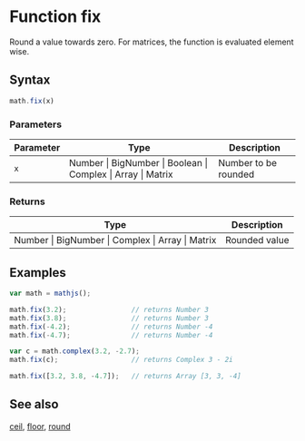 # Function fix

Round a value towards zero. For matrices, the function is evaluated element wise.


## Syntax

```js
math.fix(x)
```

### Parameters

Parameter | Type | Description
--------- | ---- | -----------
`x` | Number &#124; BigNumber &#124; Boolean &#124; Complex &#124; Array &#124; Matrix | Number to be rounded

### Returns

Type | Description
---- | -----------
Number &#124; BigNumber &#124; Complex &#124; Array &#124; Matrix | Rounded value


## Examples

```js
var math = mathjs();

math.fix(3.2);                // returns Number 3
math.fix(3.8);                // returns Number 3
math.fix(-4.2);               // returns Number -4
math.fix(-4.7);               // returns Number -4

var c = math.complex(3.2, -2.7);
math.fix(c);                  // returns Complex 3 - 2i

math.fix([3.2, 3.8, -4.7]);   // returns Array [3, 3, -4]
```


## See also

[ceil](ceil.md),
[floor](floor.md),
[round](round.md)


<!-- Note: This file is automatically generated from source code comments. Changes made in this file will be overridden. -->
